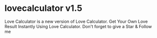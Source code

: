 # lovecalculator v1.5
Love Calculator is a new version of Love Calculator. Get Your Own Love Result Instantly Using Love Calculator. Don't forget to give a Star &amp; Follow me   

